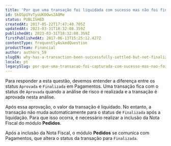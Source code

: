 ```yaml
---
title: 'Por que uma transação foi liquidada com sucesso mas não foi finalizada em Pagamentos?'
id: 5kOSpUYvTyuUKOOws2A8Me
status: PUBLISHED
createdAt: 2017-05-22T17:47:40.705Z
updatedAt: 2023-03-31T18:32:08.359Z
publishedAt: 2023-03-31T18:32:08.359Z
firstPublishedAt: 2017-06-13T15:25:12.427Z
contentType: frequentlyAskedQuestion
productTeam: Financial
author: authors_59
slugEN: why-has-a-transaction-been-successfully-settled-but-not-finalized-in-the-pci-gateway
locale: pt
legacySlug: por-que-uma-transacao-foi-capturada-com-sucesso-mas-nao-foi-finalizada-no-pci
---
```


Para responder a esta questão, devemos entender a diferença entre os status `Aprovada` e `Finalizada` em Pagamentos. Uma transação fica com o status de `Aprovada` quando a análise de risco é realizada e a transação é aprovada nesta análise. 

Após essa aprovação, o valor da transação é liquidado. No entanto, a transação não muda automaticamente para o status de `Finalizada` após a liquidação. Para que isso ocorra, é necessário realizar a inclusão da Nota Fiscal do módulo **Pedidos**.

Após a inclusão da Nota Fiscal, o módulo **Pedidos** se comunica com Pagamentos, que altera o status da transação para `Finalizada`.
